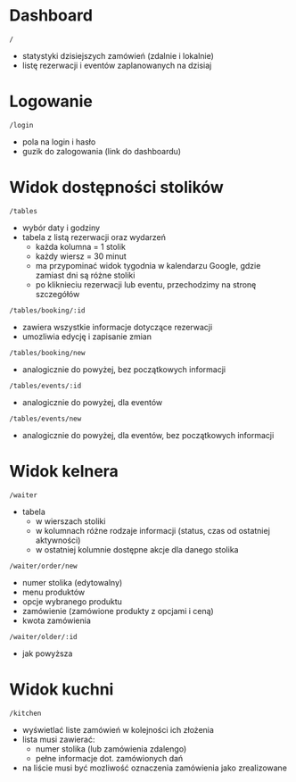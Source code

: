 # Dashboard

`/`

- statystyki dzisiejszych zamówień (zdalnie i lokalnie)
- listę rezerwacji i eventów zaplanowanych na dzisiaj

# Logowanie

`/login`

- pola na login i hasło
- guzik do zalogowania (link do dashboardu)

# Widok dostępności stolików

`/tables`

- wybór daty i godziny
- tabela z listą rezerwacji oraz wydarzeń
  - każda kolumna = 1 stolik
  - każdy wiersz = 30 minut
  - ma przypominać widok tygodnia w kalendarzu Google, gdzie zamiast dni są różne stoliki
  - po kliknieciu rezerwacji lub eventu, przechodzimy na stronę szczegółów

`/tables/booking/:id`

- zawiera wszystkie informacje dotyczące rezerwacji
- umozliwia edycję i zapisanie zmian

`/tables/booking/new`

- analogicznie do powyżej, bez początkowych informacji

`/tables/events/:id`

- analogicznie do powyżej, dla eventów

`/tables/events/new`

- analogicznie do powyżej, dla eventów, bez początkowych informacji

# Widok kelnera

`/waiter`

- tabela
  - w wierszach stoliki
  - w kolumnach różne rodzaje informacji (status, czas od ostatniej aktywności)
  - w ostatniej kolumnie dostępne akcje dla danego stolika

`/waiter/order/new`

- numer stolika (edytowalny)
- menu produktów
- opcje wybranego produktu
- zamówienie (zamówione produkty z opcjami i ceną)
- kwota zamówienia

`/waiter/older/:id`

- jak powyższa

# Widok kuchni

`/kitchen`

- wyświetlać liste zamówień w kolejności ich złożenia
- lista musi zawierać:
  - numer stolika (lub zamówienia zdalengo)
  - pełne informacje dot. zamówionych dań
- na liście musi być mozliwość oznaczenia zamówienia jako zrealizowane